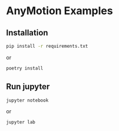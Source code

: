 # AnyMotion Examples

## Installation

```sh
pip install -r requirements.txt
```

or

```sh
poetry install
```

## Run jupyter

```sh
jupyter notebook
```

or

```sh
jupyter lab
```
